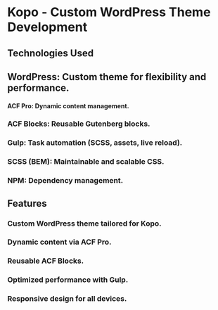 # Kopo - Custom WordPress Theme Development

## Technologies Used

## WordPress: Custom theme for flexibility and performance.

#### ACF Pro: Dynamic content management.

### ACF Blocks: Reusable Gutenberg blocks.

### Gulp: Task automation (SCSS, assets, live reload).

### SCSS (BEM): Maintainable and scalable CSS.

### NPM: Dependency management.

## Features

### Custom WordPress theme tailored for Kopo.

### Dynamic content via ACF Pro.

### Reusable ACF Blocks.

### Optimized performance with Gulp.

### Responsive design for all devices.
